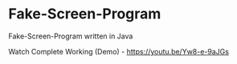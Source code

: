 # Fake-Screen-Program
Fake-Screen-Program written in Java

Watch Complete Working (Demo) - https://youtu.be/Yw8-e-9aJGs

